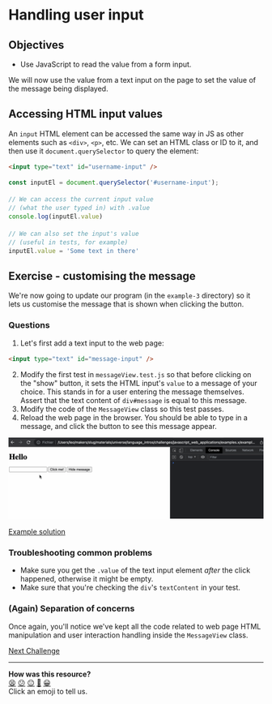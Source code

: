 # Handling user input

## Objectives

 * Use JavaScript to read the value from a form input.

We will now use the value from a text input on the page to set the value of the
message being displayed. 

## Accessing HTML input values

An `input` HTML element can be accessed the same way in JS as other elements
such as `<div>`, `<p>`, etc. We can set an HTML class or ID to it, and then use
it `document.querySelector` to query the element:
```html
<input type="text" id="username-input" />
```
```js
const inputEl = document.querySelector('#username-input');

// We can access the current input value
// (what the user typed in) with .value
console.log(inputEl.value)

// We can also set the input's value
// (useful in tests, for example)
inputEl.value = 'Some text in there'
```

<!-- OMITTED -->

## Exercise - customising the message

We're now going to update our program (in the `example-3` directory) so it lets us customise the message that is 
shown when clicking the button.

### Questions

1. Let's first add a text input to the web page:
```html
<input type="text" id="message-input" />
```
2. Modify the first test in `messageView.test.js` so that before clicking on the
   "show" button, it sets the HTML input's
   `value` to a message of your choice. This stands in for a user entering the
   message themselves. Assert that the text content of `div#message` is equal to
   this message.
3. Modify the code of the `MessageView` class so this test passes.
4. Reload the web page in the browser. You should be able to type in a message,
   and click the button to see this message appear.

![Typing in the message](./resources/click-button-2.gif)

[Example solution](https://www.youtube.com/watch?v=WfLCR_Y83sM)

### Troubleshooting common problems

 * Make sure you get the `.value` of the text input element *after* the click
   happened, otherwise it might be empty.
 * Make sure that you're checking the `div`'s `textContent` in your test.

### (Again) Separation of concerns

Once again, you'll notice we've kept all the code related to web page HTML
manipulation and user interaction handling inside the `MessageView` class.

[Next Challenge](10_adding_a_note_ui.md)

<!-- BEGIN GENERATED SECTION DO NOT EDIT -->

---

**How was this resource?**  
[😫](https://airtable.com/shrUJ3t7KLMqVRFKR?prefill_Repository=makersacademy/javascript-web-applications&prefill_File=contents/09_user_interaction_input.md&prefill_Sentiment=😫) [😕](https://airtable.com/shrUJ3t7KLMqVRFKR?prefill_Repository=makersacademy/javascript-web-applications&prefill_File=contents/09_user_interaction_input.md&prefill_Sentiment=😕) [😐](https://airtable.com/shrUJ3t7KLMqVRFKR?prefill_Repository=makersacademy/javascript-web-applications&prefill_File=contents/09_user_interaction_input.md&prefill_Sentiment=😐) [🙂](https://airtable.com/shrUJ3t7KLMqVRFKR?prefill_Repository=makersacademy/javascript-web-applications&prefill_File=contents/09_user_interaction_input.md&prefill_Sentiment=🙂) [😀](https://airtable.com/shrUJ3t7KLMqVRFKR?prefill_Repository=makersacademy/javascript-web-applications&prefill_File=contents/09_user_interaction_input.md&prefill_Sentiment=😀)  
Click an emoji to tell us.

<!-- END GENERATED SECTION DO NOT EDIT -->

